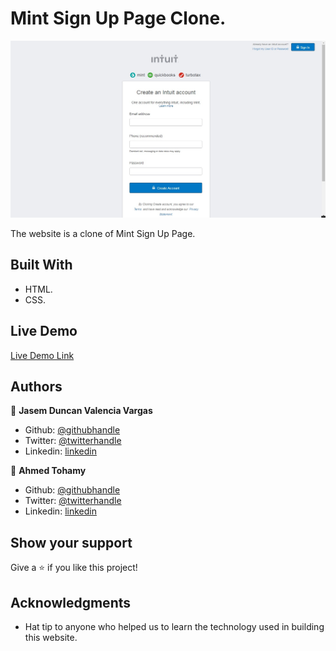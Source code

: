 # Mint Sign Up Page Clone.



![screenshot](./img/screenshot.jpg)

The website is a clone of Mint Sign Up Page.

## Built With

- HTML.
- CSS.


## Live Demo

[Live Demo Link](https://ahmedtohamy01.github.io/index.html)


## Authors

👤 **Jasem Duncan Valencia Vargas**

- Github: [@githubhandle](https://github.com/JasemDuncan)
- Twitter: [@twitterhandle](https://twitter.com/JasemValencia)
- Linkedin: [linkedin](www.linkedin.com/in/Jasem-Duncan-Valencia)

👤 **Ahmed Tohamy**

- Github: [@githubhandle](https://github.com/AhmedTohamy01)
- Twitter: [@twitterhandle](https://twitter.com/AhmedTohamy01)
- Linkedin: [linkedin](https://www.linkedin.com/in/ATohamy)


## Show your support

Give a ⭐️ if you like this project!

## Acknowledgments

- Hat tip to anyone who helped us to learn the technology used in building this website.

